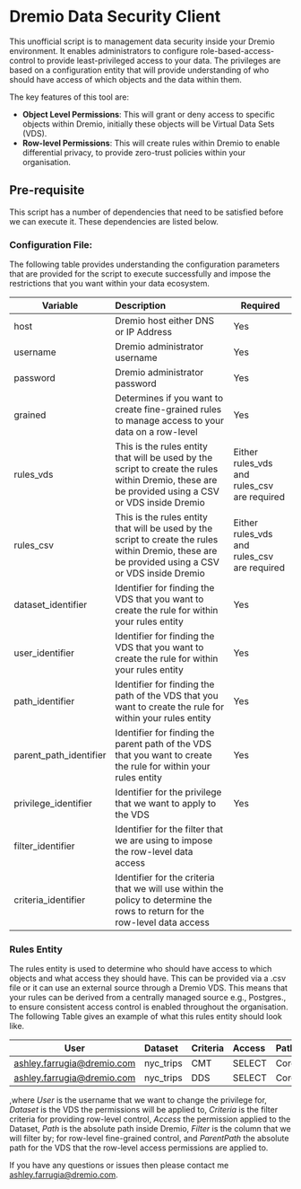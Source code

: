 Dremio Data Security Client
====
This unofficial script is to management data security inside your Dremio environment. It enables administrators to configure role-based-access-control to provide least-privileged access to your data. The privileges are based on a configuration entity that will provide understanding of who should have access of which objects and the data within them.

The key features of this tool are:

- **Object Level Permissions**: This will grant or deny access to specific objects within Dremio, initially these objects will be Virtual Data Sets (VDS).
- **Row-level Permissions**: This will create rules within Dremio to enable differential privacy, to provide zero-trust policies within your organisation.

## Pre-requisite
This script has a number of dependencies that need to be satisfied before we can execute it. These dependencies are listed below.

### Configuration File: 
The following table provides understanding the configuration parameters that are provided for the script to execute successfully and impose the restrictions that you want within your data ecosystem.

| Variable  	| Description  | Required 	|
|---	|:---	|	---|
| host 	| Dremio host either DNS or IP Address 	| Yes 	|
| username 	| Dremio administrator username 	| Yes 	|
| password 	| Dremio administrator password 	| Yes 	|
| grained 	| Determines if you want to create fine-grained rules to manage access to your data on a row-level 	| Yes 	|
| rules_vds 	| This is the rules entity that will be used by the script to create the rules within Dremio, these are be provided using a CSV or VDS inside Dremio 	| Either rules_vds and rules_csv are required	|
| rules_csv 	| This is the rules entity that will be used by the script to create the rules within Dremio, these are be provided using a CSV or VDS inside Dremio 	| Either rules_vds and rules_csv are required 	|
| dataset_identifier 	|  Identifier for finding the VDS that you want to create the rule for within your rules entity	| Yes 	|
| user_identifier 	| Identifier for finding the VDS that you want to create the rule for within your rules entity 	| Yes 	|
| path_identifier 	| Identifier for finding the path of the VDS that you want to create the rule for within your rules entity 	| Yes 	|
| parent_path_identifier 	| Identifier for finding the parent path of the VDS that you want to create the rule for within your rules entity 	| Yes 	|
| privilege_identifier 	| Identifier for the privilege that we want to apply to the VDS | Yes 	|
| filter_identifier 	| Identifier for the filter that we are using to impose the row-level data access 	|
| criteria_identifier 	| Identifier for the criteria that we will use within the policy to determine the rows to return for the row-level data access|

### Rules Entity
The rules entity is used to determine who should have access to which objects and what access they should have. This can be provided via a .csv file or it can use an external source through a Dremio VDS. This means that your rules can be derived from a centrally managed source e.g., Postgres., to ensure consistent access control is enabled throughout the organisation. The following Table gives an example of what this rules entity should look like.

| User  	| Dataset  | Criteria 	| Access 	| Path 	| Filter 	| ParentPath 	|
|---	|:---	|:--- |:--- |:--- |:---|	---|
| ashley.farrugia@dremio.com  	| nyc_trips  | CMT 	|  SELECT 	|  CoreDataAccessLayer 	| vendor_id 	| BusinessDataAccessLayer 	|
| ashley.farrugia@dremio.com  	| nyc_trips  | DDS 	|  SELECT 	|  CoreDataAccessLayer 	| vendor_id 	| BusinessDataAccessLayer 	|

,where <i>User</i> is the username that we want to change the privilege for, <i>Dataset</i> is the VDS the permissions will be applied to, <i>Criteria</i> is the filter criteria for providing row-level control, <i>Access</i> the permission applied to the Dataset, <i>Path</i> is the absolute path inside Dremio</i>, <i>Filter</i> is the column that we will filter by; for row-level fine-grained control, and <i>ParentPath</i> the absolute path for the VDS that the row-level access permissions are applied to.


If you have any questions or issues then please contact me [ashley.farrugia@dremio.com](mailto:ashley.farrugia@dremio.com).